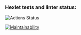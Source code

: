 ### Hexlet tests and linter status:
![Actions Status](/workflows/hexlet-check/badge.svg)

[![Maintainability](https://api.codeclimate.com/v1/badges/2499e4094a66bdc6b0bd/maintainability)](https://codeclimate.com/github/glebmanov/frontend-project-lvl1/maintainability)
